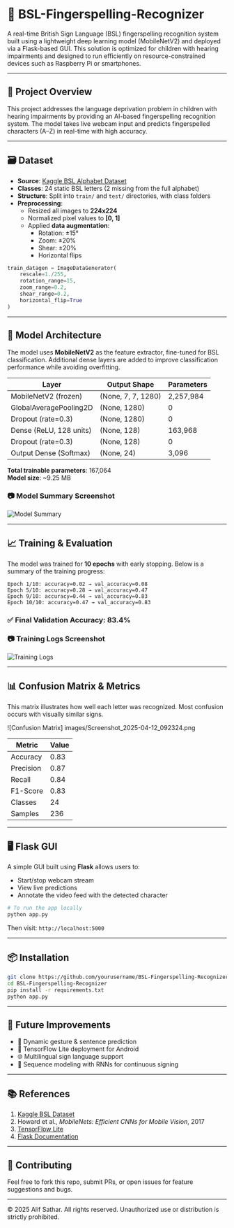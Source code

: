 # 🤟 BSL-Fingerspelling-Recognizer

A real-time British Sign Language (BSL) fingerspelling recognition system built using a lightweight deep learning model (MobileNetV2) and deployed via a Flask-based GUI. This solution is optimized for children with hearing impairments and designed to run efficiently on resource-constrained devices such as Raspberry Pi or smartphones.

---

## 📌 Project Overview

This project addresses the language deprivation problem in children with hearing impairments by providing an AI-based fingerspelling recognition system. The model takes live webcam input and predicts fingerspelled characters (A–Z) in real-time with high accuracy.

---

## 🗃️ Dataset

- **Source**: [Kaggle BSL Alphabet Dataset](https://www.kaggle.com/datasets/)
- **Classes**: 24 static BSL letters (2 missing from the full alphabet)
- **Structure**: Split into `train/` and `test/` directories, with class folders
- **Preprocessing**:
  - Resized all images to **224x224**
  - Normalized pixel values to **[0, 1]**
  - Applied **data augmentation**:
    - Rotation: ±15°
    - Zoom: ±20%
    - Shear: ±20%
    - Horizontal flips

```python
train_datagen = ImageDataGenerator(
    rescale=1./255,
    rotation_range=15,
    zoom_range=0.2,
    shear_range=0.2,
    horizontal_flip=True
)
```

---

## 🧠 Model Architecture

The model uses **MobileNetV2** as the feature extractor, fine-tuned for BSL classification. Additional dense layers are added to improve classification performance while avoiding overfitting.

| Layer                    | Output Shape    | Parameters  |
|-------------------------|------------------|-------------|
| MobileNetV2 (frozen)    | (None, 7, 7, 1280) | 2,257,984   |
| GlobalAveragePooling2D  | (None, 1280)     | 0           |
| Dropout (rate=0.3)      | (None, 1280)     | 0           |
| Dense (ReLU, 128 units) | (None, 128)      | 163,968     |
| Dropout (rate=0.3)      | (None, 128)      | 0           |
| Output Dense (Softmax)  | (None, 24)       | 3,096       |

**Total trainable parameters**: 167,064  
**Model size**: ~9.25 MB

### 📷 Model Summary Screenshot  
![Model Summary](images/Screenshot_2025-04-12_092230.png)

---

## 📈 Training & Evaluation

The model was trained for **10 epochs** with early stopping. Below is a summary of the training progress:

```plaintext
Epoch 1/10: accuracy=0.02 → val_accuracy=0.08
Epoch 5/10: accuracy=0.28 → val_accuracy=0.47
Epoch 9/10: accuracy=0.44 → val_accuracy=0.83
Epoch 10/10: accuracy=0.47 → val_accuracy=0.83
```

### ✅ Final Validation Accuracy: **83.4%**

### 📷 Training Logs Screenshot  
![Training Logs](images/Screenshot_2025-04-12_092256.png)

---

## 📊 Confusion Matrix & Metrics

This matrix illustrates how well each letter was recognized. Most confusion occurs with visually similar signs.

![Confusion Matrix] images/Screenshot_2025-04-12_092324.png

| Metric      | Value |
|-------------|-------|
| Accuracy    | 0.83  |
| Precision   | 0.87  |
| Recall      | 0.84  |
| F1-Score    | 0.83  |
| Classes     | 24    |
| Samples     | 236   |

---

## 🖥️ Flask GUI

A simple GUI built using **Flask** allows users to:
- Start/stop webcam stream
- View live predictions
- Annotate the video feed with the detected character

```bash
# To run the app locally
python app.py
```

Then visit: `http://localhost:5000`

---

## 📦 Installation

```bash
git clone https://github.com/yourusername/BSL-Fingerspelling-Recognizer.git
cd BSL-Fingerspelling-Recognizer
pip install -r requirements.txt
python app.py
```

---

## 🚀 Future Improvements

- 🔁 Dynamic gesture & sentence prediction  
- 📱 TensorFlow Lite deployment for Android  
- 🌐 Multilingual sign language support  
- 🧠 Sequence modeling with RNNs for continuous signing  

---

## 📚 References

1. [Kaggle BSL Dataset](https://www.kaggle.com/datasets/)
2. Howard et al., *MobileNets: Efficient CNNs for Mobile Vision*, 2017  
3. [TensorFlow Lite](https://www.tensorflow.org/lite/guide)  
4. [Flask Documentation](https://flask.palletsprojects.com/)

---

## 🤝 Contributing

Feel free to fork this repo, submit PRs, or open issues for feature suggestions and bugs.

---

© 2025 Alif Sathar. All rights reserved.
Unauthorized use or distribution is strictly prohibited.
